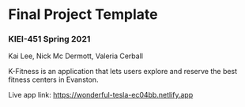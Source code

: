 # Final Project Template

### KIEI-451 Spring 2021

Kai Lee, Nick Mc Dermott, Valeria Cerball

K-Fitness is an application that lets users explore and reserve the best fitness centers in Evanston. 

Live app link: https://wonderful-tesla-ec04bb.netlify.app
